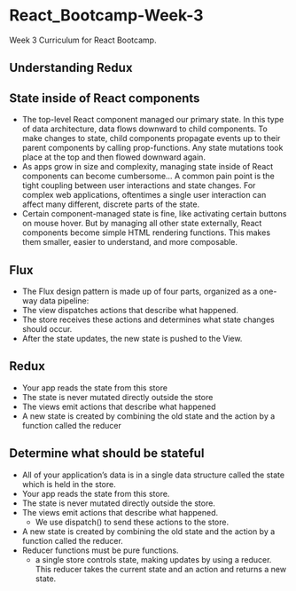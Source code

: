 # React_Bootcamp-Week-3

Week 3 Curriculum for React Bootcamp.

## Understanding Redux

## State inside of React components
- The top-level React component managed our primary state. In this type of data architecture, data flows downward to child components. To make changes to state, child components propagate events up to their parent components by calling prop-functions. Any state mutations took place at the top and then flowed downward again.
- As apps grow in size and complexity, managing state inside of React components can become cumbersome… A common pain point is the tight coupling between user interactions and state changes. For complex web applications, oftentimes a single user interaction can affect many different, discrete parts of the state.
- Certain component-managed state is fine, like activating certain buttons on mouse hover. But by managing all other state externally, React components become simple HTML rendering functions. This makes them smaller, easier to understand, and more composable.

## Flux
- The Flux design pattern is made up of four parts, organized as a one-way data pipeline:
- The view dispatches actions that describe what happened.
- The store receives these actions and determines what state changes should occur.
- After the state updates, the new state is pushed to the View.

## Redux
- Your app reads the state from this store
- The state is never mutated directly outside the store
- The views emit actions that describe what happened
- A new state is created by combining the old state and the action by a function called the reducer

## Determine what should be stateful
- All of your application’s data is in a single data structure called the state which is held in the store.
- Your app reads the state from this store.
- The state is never mutated directly outside the store.
- The views emit actions that describe what happened.
  - We use dispatch() to send these actions to the store.
- A new state is created by combining the old state and the action by a function called the reducer.
- Reducer functions must be pure functions.
  - a single store controls state, making updates by using a reducer. This reducer takes the current state and an action and returns a new state.
